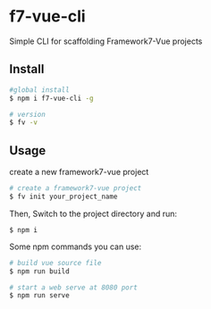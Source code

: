 # f7-vue-cli
Simple CLI for scaffolding Framework7-Vue projects

## Install

```bash
#global install
$ npm i f7-vue-cli -g

# version
$ fv -v
```

## Usage
create a new framework7-vue project

```bash
# create a framework7-vue project
$ fv init your_project_name
```

Then, Switch to the project directory and run:

```
$ npm i
```

Some npm commands you can use:

```bash
# build vue source file
$ npm run build

# start a web serve at 8080 port
$ npm run serve
```
